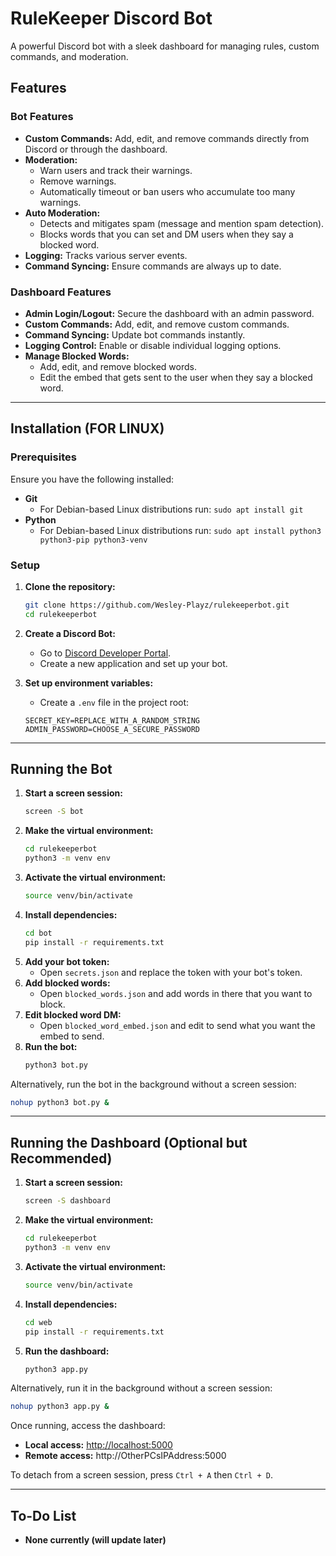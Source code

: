 # RuleKeeper Discord Bot

A powerful Discord bot with a sleek dashboard for managing rules, custom commands, and moderation.

## Features

### Bot Features
- **Custom Commands:** Add, edit, and remove commands directly from Discord or through the dashboard.
- **Moderation:**
  - Warn users and track their warnings.
  - Remove warnings.
  - Automatically timeout or ban users who accumulate too many warnings.
- **Auto Moderation:**
  - Detects and mitigates spam (message and mention spam detection).
  - Blocks words that you can set and DM users when they say a blocked word.
- **Logging:** Tracks various server events.
- **Command Syncing:** Ensure commands are always up to date.

### Dashboard Features
- **Admin Login/Logout:** Secure the dashboard with an admin password.
- **Custom Commands:** Add, edit, and remove custom commands.
- **Command Syncing:** Update bot commands instantly.
- **Logging Control:** Enable or disable individual logging options.
- **Manage Blocked Words:**
  - Add, edit, and remove blocked words.
  - Edit the embed that gets sent to the user when they say a blocked word.

---

## Installation (FOR LINUX)

### Prerequisites
Ensure you have the following installed:
- **Git**
  - For Debian-based Linux distributions run: `sudo apt install git`
- **Python**
  - For Debian-based Linux distributions run: `sudo apt install python3 python3-pip python3-venv`

### Setup

1. **Clone the repository:**
   ```bash
   git clone https://github.com/Wesley-Playz/rulekeeperbot.git
   cd rulekeeperbot
   ```

2. **Create a Discord Bot:**
   - Go to [Discord Developer Portal](https://discord.com/developers/applications).
   - Create a new application and set up your bot.

3. **Set up environment variables:**
   - Create a `.env` file in the project root:
   ```plaintext
   SECRET_KEY=REPLACE_WITH_A_RANDOM_STRING
   ADMIN_PASSWORD=CHOOSE_A_SECURE_PASSWORD
   ```

---

## Running the Bot

1. **Start a screen session:**
   ```bash
   screen -S bot
   ```
2. **Make the virtual environment:**
   ```bash
   cd rulekeeperbot
   python3 -m venv env
   ```  
3. **Activate the virtual environment:**
   ```bash
   source venv/bin/activate
   ```
4. **Install dependencies:**
   ```bash
   cd bot
   pip install -r requirements.txt
   ```
5. **Add your bot token:**
   - Open `secrets.json` and replace the token with your bot's token.
6. **Add blocked words:**
   - Open `blocked_words.json` and add words in there that you want to block.
7. **Edit blocked word DM:**
   - Open `blocked_word_embed.json` and edit to send what you want the embed to send.
8. **Run the bot:**
   ```bash
   python3 bot.py
   ```
   
Alternatively, run the bot in the background without a screen session:
```bash
nohup python3 bot.py &
```

---

## Running the Dashboard (Optional but Recommended)

1. **Start a screen session:**
   ```bash
   screen -S dashboard
   ```
2. **Make the virtual environment:**
   ```bash
   cd rulekeeperbot
   python3 -m venv env
   ```  
3. **Activate the virtual environment:**
   ```bash
   source venv/bin/activate
   ```
4. **Install dependencies:**
   ```bash
   cd web
   pip install -r requirements.txt
   ```
5. **Run the dashboard:**
   ```bash
   python3 app.py
   ```
   
Alternatively, run it in the background without a screen session:
```bash
nohup python3 app.py &
```

Once running, access the dashboard:
- **Local access:** [http://localhost:5000](http://localhost:5000)  
- **Remote access:** http://OtherPCsIPAddress:5000

To detach from a screen session, press `Ctrl + A` then `Ctrl + D`.

---

## To-Do List

- **None currently (will update later)**
